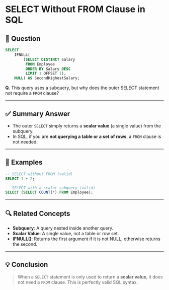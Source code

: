 # SELECT Without FROM Clause in SQL

## 🧠 Question

```sql
SELECT 
    IFNULL(
        (SELECT DISTINCT Salary
         FROM Employee
         ORDER BY Salary DESC
         LIMIT 1 OFFSET 1),
    NULL) AS SecondHighestSalary;
```

**Q.** This query uses a subquery, but why does the outer SELECT statement not require a `FROM` clause?

---

## ✅ Summary Answer

- The outer `SELECT` simply returns a **scalar value** (a single value) from the subquery.
- In SQL, if you are **not querying a table or a set of rows**, a `FROM` clause is not needed.

---

## 📌 Examples

```sql
-- SELECT without FROM (valid)
SELECT 1 + 2;

-- SELECT with a scalar subquery (valid)
SELECT (SELECT COUNT(*) FROM Employee);
```

---

## 🔍 Related Concepts

- **Subquery**: A query nested inside another query.
- **Scalar Value**: A single value, not a table or row set.
- **IFNULL()**: Returns the first argument if it is not NULL, otherwise returns the second.

---

## 💡 Conclusion

> When a `SELECT` statement is only used to return a **scalar value**, it does not need a `FROM` clause. This is perfectly valid SQL syntax.
